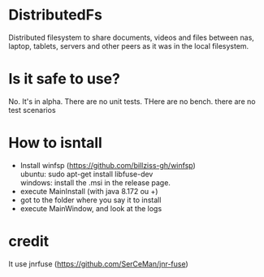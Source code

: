 # DistributedFs
Distributed filesystem to share documents, videos and files between nas, laptop, tablets, servers and other peers as it was in the local filesystem.

# Is it safe to use?
No. It's in alpha. There are no unit tests. THere are no bench. there are no test scenarios

# How to isntall
- Install winfsp (https://github.com/billziss-gh/winfsp)  
ubuntu: sudo apt-get install libfuse-dev  
windows: install the .msi in the release page.
- execute MainInstall (with java 8.172 ou +)
- got to the folder where you say it to install
- execute MainWindow, and look at the logs

# credit
It use jnrfuse (https://github.com/SerCeMan/jnr-fuse)